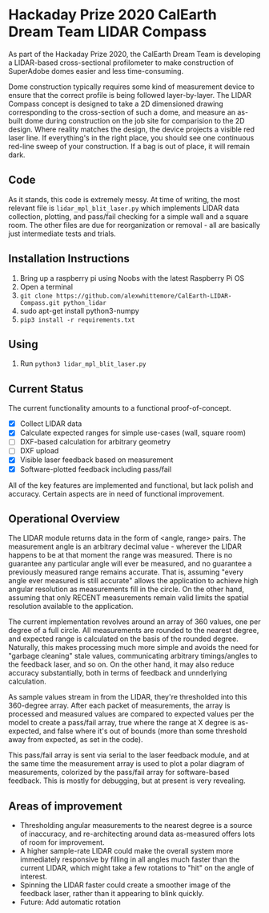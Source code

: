 # Hackaday Prize 2020 CalEarth Dream Team LIDAR Compass

As part of the Hackaday Prize 2020, the CalEarth Dream Team is developing a LIDAR-based cross-sectional profilometer to make construction of SuperAdobe domes easier and less time-consuming.

Dome construction typically requires some kind of measurement device to ensure that the correct profile is being followed layer-by-layer. The LIDAR Compass concept is designed to take a 2D dimensioned drawing corresponding to the cross-section of such a dome, and measure an as-built dome during construction on the job site for comparision to the 2D design. Where reality matches the design, the device projects a visible red laser line. If everything's in the right place, you should see one continuous red-line sweep of your construction. If a bag is out of place, it will remain dark.

## Code

As it stands, this code is extremely messy. At time of writing, the most relevant file is `lidar_mpl_blit_laser.py` which implements LIDAR data collection, plotting, and pass/fail checking for a simple wall and a square room. The other files are due for reorganization or removal - all are basically just intermediate tests and trials.

## Installation Instructions

1. Bring up a raspberry pi using Noobs with the latest Raspberry Pi OS
1. Open a terminal
1. `git clone https://github.com/alexwhittemore/CalEarth-LIDAR-Compass.git python_lidar`
1. sudo apt-get install python3-numpy
1. `pip3 install -r requirements.txt`

## Using

1. Run `python3 lidar_mpl_blit_laser.py`

## Current Status

The current functionality amounts to a functional proof-of-concept.

- [x] Collect LIDAR data
- [x] Calculate expected ranges for simple use-cases (wall, square room)
- [ ] DXF-based calculation for arbitrary geometry
- [ ] DXF upload
- [x] Visible laser feedback based on measurement 
- [x] Software-plotted feedback including pass/fail

All of the key features are implemented and functional, but lack polish and accuracy. Certain aspects are in need of functional improvement.

## Operational Overview

The LIDAR module returns data in the form of <angle, range> pairs. The measurement angle is an arbitrary decimal value - wherever the LIDAR happens to be at that moment the range was measured. There is no guarantee any particular angle will ever be measured, and no guarantee a previously measured range remains accurate. That is, assuming "every angle ever measured is still accurate" allows the application to achieve high angular resolution as measurements fill in the circle. On the other hand, assuming that only RECENT measurements remain valid limits the spatial resolution available to the application.

The current implementation revolves around an array of 360 values, one per degree of a full circle. All measurements are rounded to the nearest degree, and expected range is calculated on the basis of the rounded degree. Naturally, this makes processing much more simple and avoids the need for "garbage cleaning" stale values, communicating arbitrary timings/angles to the feedback laser, and so on. On the other hand, it may also reduce accuracy substantially, both in terms of feedback and unnderlying calculation. 

As sample values stream in from the LIDAR, they're thresholded into this 360-degree array. After each packet of measurements, the array is processed and measured values are compared to expected values per the model to create a pass/fail array, true where the range at X degree is as-expected, and false where it's out of bounds (more than some threshold away from expected, as set in the code). 

This pass/fail array is sent via serial to the laser feedback module, and at the same time the measurement array is used to plot a polar diagram of measurements, colorized by the pass/fail array for software-based feedback. This is mostly for debugging, but at present is very revealing. 

## Areas of improvement

* Thresholding angular measurements to the nearest degree is a source of inaccuracy, and re-architecting around data as-measured offers lots of room for improvement. 
* A higher sample-rate LIDAR could make the overall system more immediately responsive by filling in all angles much faster than the current LIDAR, which might take a few rotations to "hit" on the angle of interest.
* Spinning the LIDAR faster could create a smoother image of the feedback laser, rather than it appearing to blink quickly. 
* Future: Add automatic rotation